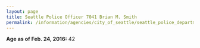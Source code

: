 ```yaml
---
layout: page
title: Seattle Police Officer 7041 Brian M. Smith
permalink: /information/agencies/city_of_seattle/seattle_police_department/copbook/7041/
---
```


**Age as of Feb. 24, 2016:** 42
